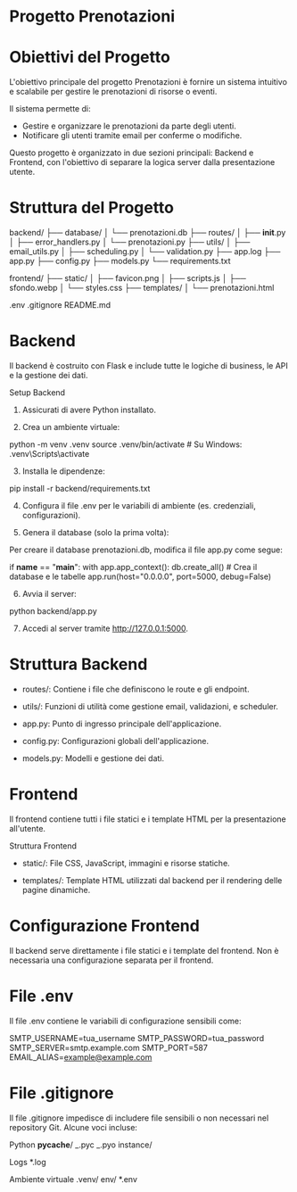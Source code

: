 # Progetto Prenotazioni

# Obiettivi del Progetto

L'obiettivo principale del progetto Prenotazioni è fornire un sistema intuitivo e scalabile per gestire le prenotazioni di risorse o eventi.

Il sistema permette di:

- Gestire e organizzare le prenotazioni da parte degli utenti.
- Notificare gli utenti tramite email per conferme o modifiche.

Questo progetto è organizzato in due sezioni principali: Backend e Frontend, con l'obiettivo di separare la logica server dalla presentazione utente.

# Struttura del Progetto

backend/
├── database/
│ └── prenotazioni.db
├── routes/
│ ├── **init**.py
│ ├── error_handlers.py
│ └── prenotazioni.py
├── utils/
│ ├── email_utils.py
│ ├── scheduling.py
│ └── validation.py
├── app.log
├── app.py
├── config.py
├── models.py
└── requirements.txt

frontend/
├── static/
│ ├── favicon.png
│ ├── scripts.js
│ ├── sfondo.webp
│ └── styles.css
├── templates/
│ └── prenotazioni.html

.env
.gitignore
README.md

# Backend

Il backend è costruito con Flask e include tutte le logiche di business, le API e la gestione dei dati.

Setup Backend

1. Assicurati di avere Python installato.

2. Crea un ambiente virtuale:

python -m venv .venv
source .venv/bin/activate # Su Windows: .venv\Scripts\activate

3. Installa le dipendenze:

pip install -r backend/requirements.txt

4. Configura il file .env per le variabili di ambiente (es. credenziali,
   configurazioni).

5. Genera il database (solo la prima volta):

Per creare il database prenotazioni.db, modifica il file app.py come segue:

if **name** == "**main**":
   with app.app_context():
      db.create_all() # Crea il database e le tabelle
   app.run(host="0.0.0.0", port=5000, debug=False)

6. Avvia il server:

python backend/app.py

7. Accedi al server tramite http://127.0.0.1:5000.

# Struttura Backend

- routes/: Contiene i file che definiscono le route e gli endpoint.

- utils/: Funzioni di utilità come gestione email, validazioni, e scheduler.

- app.py: Punto di ingresso principale dell'applicazione.

- config.py: Configurazioni globali dell'applicazione.

- models.py: Modelli e gestione dei dati.

# Frontend

Il frontend contiene tutti i file statici e i template HTML per la presentazione all'utente.

Struttura Frontend

- static/: File CSS, JavaScript, immagini e risorse statiche.

- templates/: Template HTML utilizzati dal backend per il rendering delle pagine dinamiche.

# Configurazione Frontend

Il backend serve direttamente i file statici e i template del frontend.
Non è necessaria una configurazione separata per il frontend.

# File .env

Il file .env contiene le variabili di configurazione sensibili come:

SMTP_USERNAME=tua_username
SMTP_PASSWORD=tua_password
SMTP_SERVER=smtp.example.com
SMTP_PORT=587
EMAIL_ALIAS=example@example.com


# File .gitignore

Il file .gitignore impedisce di includere file sensibili o non necessari nel repository Git.
Alcune voci incluse:

Python
**pycache**/
_.pyc
_.pyo
instance/

Logs
\*.log

Ambiente virtuale
.venv/
env/
\*.env

